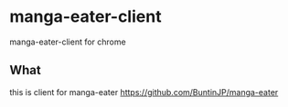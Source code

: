 # manga-eater-client

manga-eater-client for chrome

## What

this is client for manga-eater
https://github.com/BuntinJP/manga-eater
